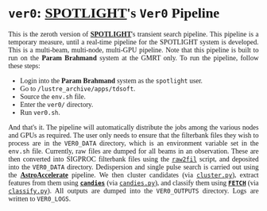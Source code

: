 <!--Just to prettify the display in my Markdown preview window.-->
<div style="font-family: JetBrainsMono Nerd Font">
<div align="justify">

# `ver0`: [**SPOTLIGHT**][spotlight]'s `Ver0` Pipeline

This is the zeroth version of [**SPOTLIGHT**][spotlight]'s transient search pipeline. This pipeline is a temporary measure, until a real-time pipeline for the SPOTLIGHT system is developed. This is a multi-beam, multi-node, multi-GPU pipeline. Note that this pipeline is built to run on the **Param Brahmand** system at the GMRT only. To run the pipeline, follow these steps:

- Login into the **Param Brahmand** system as the `spotlight` user.
- Go to `/lustre_archive/apps/tdsoft`.
- Source the `env.sh` file.
- Enter the `ver0/` directory.
- Run `ver0.sh`.

And that's it. The pipeline will automatically distribute the jobs among the various nodes and GPUs as required. The user only needs to ensure that the filterbank files they wish to process are in the `VER0_DATA` directory, which is an environment variable set in the `env.sh` file. Currently, raw files are dumped for all beams in an observation. These are then converted into SIGPROC filterbank files using the [`raw2fil`](./scripts/raw2fil.py) script, and deposited into the `VER0_DATA` directory. Dedispersion and single pulse search is carried out using the [**AstroAccelerate**][AA] pipeline. We then cluster candidates (via [`cluster.py`](./scripts/cluster.py)), extract features from them using [**`candies`**][candies] (via [`candies.py`](./scripts/candies.py)), and classify them using [**`FETCH`**][FETCH] (via [`classify.py`](./scripts/classify.py)). All outputs are dumped into the `VER0_OUTPUTS` directory. Logs are written to `VER0_LOGS`.

</div>
</div>

[FETCH]: https://github.com/devanshkv/fetch
[spotlight]: https://spotlight.ncra.tifr.res.in
[candies]: https://github.com/astrogewgaw/candies
[AA]: https://github.com/AstroAccelerateOrg/astro-accelerate

